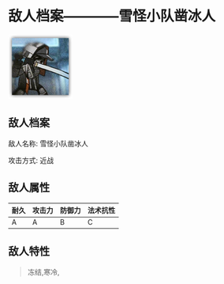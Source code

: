 # 敌人档案————雪怪小队凿冰人

![雪怪小队凿冰人](./eneIcons/雪怪小队凿冰人.png)

## 敌人档案

敌人名称: 雪怪小队凿冰人

攻击方式: 近战

## 敌人属性

| 耐久      | 攻击力  | 防御力 | 法术抗性 |
|---------|------|-----|------|
| A | A | B | C |

## 敌人特性
> 冻结,寒冷,
